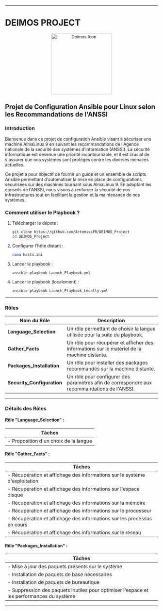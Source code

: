 
---
# DEIMOS PROJECT

<p align="center">
  <img src="https://png.pngtree.com/png-vector/20220626/ourmid/pngtree-spartan-helmet-logo-template-vector-icon-png-image_5464450.png" alt="Deimos Icon" width="200"/>
</p>

## Projet de Configuration Ansible pour Linux selon les Recommandations de l'ANSSI

### Introduction

Bienvenue dans ce projet de configuration Ansible visant à sécuriser une machine AlmaLinux 9 en suivant les recommandations de l'Agence nationale de la sécurité des systèmes d'information (ANSSI). La sécurité informatique est devenue une priorité incontournable, et il est crucial de s'assurer que nos systèmes sont protégés contre les diverses menaces actuelles.

Ce projet a pour objectif de fournir un guide et un ensemble de scripts Ansible permettant d'automatiser la mise en place de configurations sécurisées sur des machines tournant sous AlmaLinux 9. En adoptant les conseils de l'ANSSI, nous visons à renforcer la sécurité de nos infrastructures tout en facilitant la gestion et la maintenance de nos systèmes.

### Comment utiliser le Playbook ?

1. Télécharger le dépots :
   
   ```bash
   git clone https://github.com/ArtemissFR/DEIMOS_Project
   cd DEIMOS_Project
   ```

2. Configurer l'hôte distant :
   
   ```bash
   nano hosts.ini
   ```

3. Lancer le playbook :
   
   ```bash
   ansible-playbook Launch_Playbook.yml
   ```

4. Lancer le playbook (localement) :
   
   ```bash
   ansible-playbook Launch_Playbook_Locally.yml
   ```

---

### Rôles

| Nom du Rôle | Description |
|-------------|-------------|
| **Language_Selection**  | Un rôle permettant de choisir la langue utilisée pour la suite du playbook. |
| **Gather_Facts**  | Un rôle pour récupérer et afficher des informations sur le matériel de la machine distante. |
| **Packages_Installation**  | Un rôle pour installer des packages recommandés sur la machine distante. |
| **Security_Configuration**  | Un rôle pour configurer des paramètres afin de correspondre aux recommandations de l'ANSSI. |

---

### Détails des Rôles
#### Rôle "Language_Selection" :
| Tâches | 
|--------|
| - Proposition d'un choix de la langue |

#### Rôle "Gather_Facts" :
| Tâches | 
|--------|
| - Récupération et affichage des informations sur le système d'exploitation |
| - Récupération et affichage des informations sur l'espace disque |
| - Récupération et affichage des informations sur la mémoire |
| - Récupération et affichage des informations sur le processeur |
| - Récupération et affichage des informations sur les processus en cours |
| - Récupération et affichage des informations sur le réseau |

#### Rôle "Packages_Installation" :
| Tâches | 
|--------|
| - Mise à jour des paquets présents sur le système |
| - Installation de paquets de base nécessaires |
| - Installation de paquets de bureautique |
| - Suppression des paquets inutiles pour optimiser l'espace et les performances du système |

---
